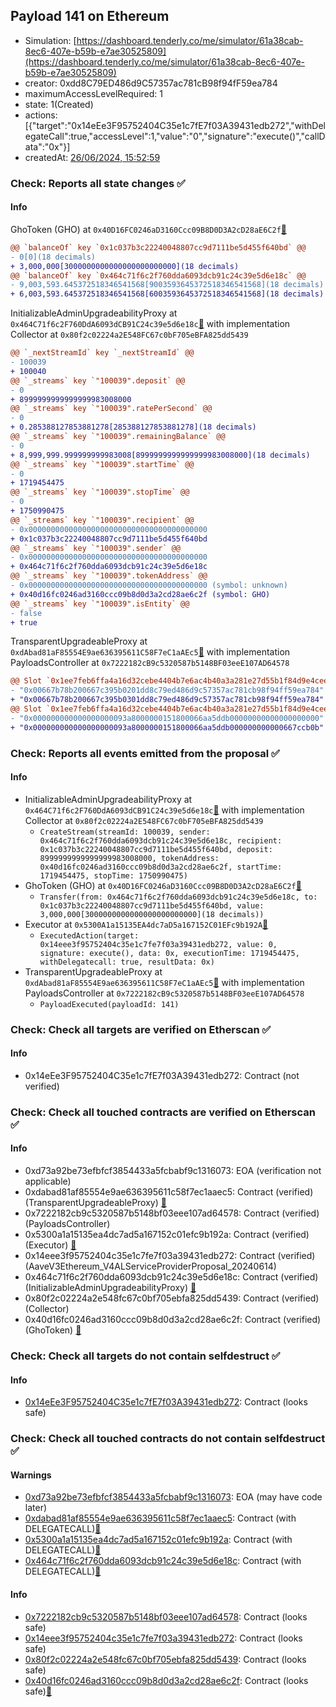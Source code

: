## Payload 141 on Ethereum

- Simulation: [https://dashboard.tenderly.co/me/simulator/61a38cab-8ec6-407e-b59b-e7ae30525809](https://dashboard.tenderly.co/me/simulator/61a38cab-8ec6-407e-b59b-e7ae30525809)
- creator: 0xdd8C79ED486d9C57357ac781cB98f94fF59ea784
- maximumAccessLevelRequired: 1
- state: 1(Created)
- actions: [{"target":"0x14eEe3F95752404C35e1c7fE7f03A39431edb272","withDelegateCall":true,"accessLevel":1,"value":"0","signature":"execute()","callData":"0x"}]
- createdAt: [26/06/2024, 15:52:59](https://etherscan.io/tx/0xceee82f0f1809ba6b8993939feb6b0707b1110dd86750fe58fabab02536f2523)

### Check: Reports all state changes :white_check_mark:

#### Info


GhoToken (GHO) at `0x40D16FC0246aD3160Ccc09B8D0D3A2cD28aE6C2f`[:ghost:](https://github.com/bgd-labs/aave-address-book "AaveV3Ethereum.ASSETS.GHO.UNDERLYING, MiscEthereum.GHO_TOKEN")
```diff
@@ `balanceOf` key `0x1c037b3c22240048807cc9d7111be5d455f640bd` @@
- 0[0](18 decimals)
+ 3,000,000[3000000000000000000000000](18 decimals)
@@ `balanceOf` key `0x464c71f6c2f760dda6093dcb91c24c39e5d6e18c` @@
- 9,003,593.645372518346541568[9003593645372518346541568](18 decimals)
+ 6,003,593.645372518346541568[6003593645372518346541568](18 decimals)
```

InitializableAdminUpgradeabilityProxy at `0x464C71f6c2F760DdA6093dCB91C24c39e5d6e18c`[:ghost:](https://github.com/bgd-labs/aave-address-book "AaveV2Ethereum.COLLECTOR, AaveV2EthereumAMM.COLLECTOR, AaveV2EthereumArc.COLLECTOR, AaveV3Ethereum.COLLECTOR") with implementation Collector at `0x80f2c02224a2E548FC67c0bF705eBFA825dd5439`
```diff
@@ `_nextStreamId` key `_nextStreamId` @@
- 100039
+ 100040
@@ `_streams` key `"100039".deposit` @@
- 0
+ 8999999999999999983008000
@@ `_streams` key `"100039".ratePerSecond` @@
- 0
+ 0.285388127853881278[285388127853881278](18 decimals)
@@ `_streams` key `"100039".remainingBalance` @@
- 0
+ 8,999,999.999999999983008[8999999999999999983008000](18 decimals)
@@ `_streams` key `"100039".startTime` @@
- 0
+ 1719454475
@@ `_streams` key `"100039".stopTime` @@
- 0
+ 1750990475
@@ `_streams` key `"100039".recipient` @@
- 0x0000000000000000000000000000000000000000
+ 0x1c037b3c22240048807cc9d7111be5d455f640bd
@@ `_streams` key `"100039".sender` @@
- 0x0000000000000000000000000000000000000000
+ 0x464c71f6c2f760dda6093dcb91c24c39e5d6e18c
@@ `_streams` key `"100039".tokenAddress` @@
- 0x0000000000000000000000000000000000000000 (symbol: unknown)
+ 0x40d16fc0246ad3160ccc09b8d0d3a2cd28ae6c2f (symbol: GHO)
@@ `_streams` key `"100039".isEntity` @@
- false
+ true
```

TransparentUpgradeableProxy at `0xdAbad81aF85554E9ae636395611C58F7eC1aAEc5`[:ghost:](https://github.com/bgd-labs/aave-address-book "GovernanceV3Ethereum.PAYLOADS_CONTROLLER") with implementation PayloadsController at `0x7222182cB9c5320587b5148BF03eeE107AD64578`
```diff
@@ Slot `0x1ee7feb6ffa4a16d32cebe4404b7e6ac4b40a3a281e27d55b1f84d9e4ceea05c` @@
- "0x00667b78b200667c395b0201dd8c79ed486d9c57357ac781cb98f94ff59ea784"
+ "0x00667b78b200667c395b0301dd8c79ed486d9c57357ac781cb98f94ff59ea784"
@@ Slot `0x1ee7feb6ffa4a16d32cebe4404b7e6ac4b40a3a281e27d55b1f84d9e4ceea05d` @@
- "0x000000000000000000093a8000000151800066aa5ddb00000000000000000000"
+ "0x000000000000000000093a8000000151800066aa5ddb000000000000667ccb0b"
```


### Check: Reports all events emitted from the proposal :white_check_mark:

#### Info

- InitializableAdminUpgradeabilityProxy at `0x464C71f6c2F760DdA6093dCB91C24c39e5d6e18c`[:ghost:](https://github.com/bgd-labs/aave-address-book "AaveV2Ethereum.COLLECTOR, AaveV2EthereumAMM.COLLECTOR, AaveV2EthereumArc.COLLECTOR, AaveV3Ethereum.COLLECTOR") with implementation Collector at `0x80f2c02224a2E548FC67c0bF705eBFA825dd5439`
  - `CreateStream(streamId: 100039, sender: 0x464c71f6c2f760dda6093dcb91c24c39e5d6e18c, recipient: 0x1c037b3c22240048807cc9d7111be5d455f640bd, deposit: 8999999999999999983008000, tokenAddress: 0x40d16fc0246ad3160ccc09b8d0d3a2cd28ae6c2f, startTime: 1719454475, stopTime: 1750990475)`
- GhoToken (GHO) at `0x40D16FC0246aD3160Ccc09B8D0D3A2cD28aE6C2f`[:ghost:](https://github.com/bgd-labs/aave-address-book "AaveV3Ethereum.ASSETS.GHO.UNDERLYING, MiscEthereum.GHO_TOKEN")
  - `Transfer(from: 0x464c71f6c2f760dda6093dcb91c24c39e5d6e18c, to: 0x1c037b3c22240048807cc9d7111be5d455f640bd, value: 3,000,000[3000000000000000000000000](18 decimals))`
- Executor at `0x5300A1a15135EA4dc7aD5a167152C01EFc9b192A`[:ghost:](https://github.com/bgd-labs/aave-address-book "AaveV2Ethereum.POOL_ADMIN, AaveV2EthereumAMM.POOL_ADMIN, AaveV3Ethereum.ACL_ADMIN, GovernanceV3Ethereum.EXECUTOR_LVL_1")
  - `ExecutedAction(target: 0x14eee3f95752404c35e1c7fe7f03a39431edb272, value: 0, signature: execute(), data: 0x, executionTime: 1719454475, withDelegatecall: true, resultData: 0x)`
- TransparentUpgradeableProxy at `0xdAbad81aF85554E9ae636395611C58F7eC1aAEc5`[:ghost:](https://github.com/bgd-labs/aave-address-book "GovernanceV3Ethereum.PAYLOADS_CONTROLLER") with implementation PayloadsController at `0x7222182cB9c5320587b5148BF03eeE107AD64578`
  - `PayloadExecuted(payloadId: 141)`

### Check: Check all targets are verified on Etherscan :white_check_mark:

#### Info

- 0x14eEe3F95752404C35e1c7fE7f03A39431edb272: Contract (not verified) 

### Check: Check all touched contracts are verified on Etherscan :white_check_mark:

#### Info

- 0xd73a92be73efbfcf3854433a5fcbabf9c1316073: EOA (verification not applicable)
- 0xdabad81af85554e9ae636395611c58f7ec1aaec5: Contract (verified) (TransparentUpgradeableProxy) [:ghost:](https://github.com/bgd-labs/aave-address-book "GovernanceV3Ethereum.PAYLOADS_CONTROLLER")
- 0x7222182cb9c5320587b5148bf03eee107ad64578: Contract (verified) (PayloadsController) 
- 0x5300a1a15135ea4dc7ad5a167152c01efc9b192a: Contract (verified) (Executor) [:ghost:](https://github.com/bgd-labs/aave-address-book "AaveV2Ethereum.POOL_ADMIN, AaveV2EthereumAMM.POOL_ADMIN, AaveV3Ethereum.ACL_ADMIN, GovernanceV3Ethereum.EXECUTOR_LVL_1")
- 0x14eee3f95752404c35e1c7fe7f03a39431edb272: Contract (verified) (AaveV3Ethereum_V4ALServiceProviderProposal_20240614) 
- 0x464c71f6c2f760dda6093dcb91c24c39e5d6e18c: Contract (verified) (InitializableAdminUpgradeabilityProxy) [:ghost:](https://github.com/bgd-labs/aave-address-book "AaveV2Ethereum.COLLECTOR, AaveV2EthereumAMM.COLLECTOR, AaveV2EthereumArc.COLLECTOR, AaveV3Ethereum.COLLECTOR")
- 0x80f2c02224a2e548fc67c0bf705ebfa825dd5439: Contract (verified) (Collector) 
- 0x40d16fc0246ad3160ccc09b8d0d3a2cd28ae6c2f: Contract (verified) (GhoToken) [:ghost:](https://github.com/bgd-labs/aave-address-book "AaveV3Ethereum.ASSETS.GHO.UNDERLYING, MiscEthereum.GHO_TOKEN")

### Check: Check all targets do not contain selfdestruct :white_check_mark:

#### Info

- [0x14eEe3F95752404C35e1c7fE7f03A39431edb272](https://etherscan.io/address/0x14eEe3F95752404C35e1c7fE7f03A39431edb272): Contract (looks safe)

### Check: Check all touched contracts do not contain selfdestruct :white_check_mark:

#### Warnings

- [0xd73a92be73efbfcf3854433a5fcbabf9c1316073](https://etherscan.io/address/0xd73a92be73efbfcf3854433a5fcbabf9c1316073): EOA (may have code later)
- [0xdabad81af85554e9ae636395611c58f7ec1aaec5](https://etherscan.io/address/0xdabad81af85554e9ae636395611c58f7ec1aaec5): Contract (with DELEGATECALL)[:ghost:](https://github.com/bgd-labs/aave-address-book "GovernanceV3Ethereum.PAYLOADS_CONTROLLER")
- [0x5300a1a15135ea4dc7ad5a167152c01efc9b192a](https://etherscan.io/address/0x5300a1a15135ea4dc7ad5a167152c01efc9b192a): Contract (with DELEGATECALL)[:ghost:](https://github.com/bgd-labs/aave-address-book "AaveV2Ethereum.POOL_ADMIN, AaveV2EthereumAMM.POOL_ADMIN, AaveV3Ethereum.ACL_ADMIN, GovernanceV3Ethereum.EXECUTOR_LVL_1")
- [0x464c71f6c2f760dda6093dcb91c24c39e5d6e18c](https://etherscan.io/address/0x464c71f6c2f760dda6093dcb91c24c39e5d6e18c): Contract (with DELEGATECALL)[:ghost:](https://github.com/bgd-labs/aave-address-book "AaveV2Ethereum.COLLECTOR, AaveV2EthereumAMM.COLLECTOR, AaveV2EthereumArc.COLLECTOR, AaveV3Ethereum.COLLECTOR")

#### Info

- [0x7222182cb9c5320587b5148bf03eee107ad64578](https://etherscan.io/address/0x7222182cb9c5320587b5148bf03eee107ad64578): Contract (looks safe)
- [0x14eee3f95752404c35e1c7fe7f03a39431edb272](https://etherscan.io/address/0x14eee3f95752404c35e1c7fe7f03a39431edb272): Contract (looks safe)
- [0x80f2c02224a2e548fc67c0bf705ebfa825dd5439](https://etherscan.io/address/0x80f2c02224a2e548fc67c0bf705ebfa825dd5439): Contract (looks safe)
- [0x40d16fc0246ad3160ccc09b8d0d3a2cd28ae6c2f](https://etherscan.io/address/0x40d16fc0246ad3160ccc09b8d0d3a2cd28ae6c2f): Contract (looks safe)[:ghost:](https://github.com/bgd-labs/aave-address-book "AaveV3Ethereum.ASSETS.GHO.UNDERLYING, MiscEthereum.GHO_TOKEN")

